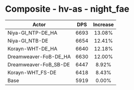 # Composite - hv-as - night_fae
| Actor | DPS | Increase |
|---|:---:|:---:|
|Niya-GI_NTP-DE_HA|6693|13.08%|
|Niya-GI_NTB-DE|6654|12.41%|
|Korayn-WHT-DE_HA|6640|12.18%|
|Dreamweaver-FoB-DE_HA|6630|12.00%|
|Dreamweaver-FoB_SB-DE|6447|8.92%|
|Korayn-WHT_FS-DE|6418|8.43%|
|Base|5919|0.00%|
